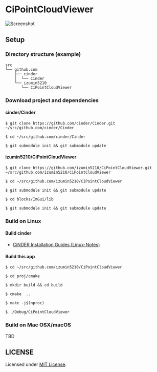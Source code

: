 # CiPointCloudViewer
![Screenshot](art/ss1.png)

## Setup
### Directory structure (example)

```
src
└── github.com
    ├── cinder
    │  └── Cinder
    └── izumin5210
       └── CiPointCloudViewer
```

### Download project and dependencies
#### cinder/Cinder

```
$ git clone https://github.com/cinder/Cinder.git ~/src/github.com/cinder/Cinder

$ cd ~/src/github.com/cinder/Cinder

$ git submodule init && git submodule update
```

#### izumin5210/CiPointCloudViewer

```
$ git clone https://github.com/izumin5210/CiPointCloudViewer.git ~/src/github.com/izumin5210/CiPointCloudViewer

$ cd ~/src/github.com/izumin5210/CiPointCloudViewer

$ git submodule init && git submodule update

$ cd blocks/ImGui/lib

$ git submodule init && git submodule update
```

### Build on Linux
#### Build cinder

- [CiNDER Installation Guides (Linux-Notes)](https://libcinder.org/docs/guides/linux-notes/ubuntu.html)

#### Build this app

```
$ cd ~/src/github.com/izumin5210/CiPointCloudViewer

$ cd proj/cmake

$ mkdir build && cd build

$ cmake  ..

$ make -j$(nproc)

$ ./Debug/CiPointCloudViewer
```

### Build on Mac OSX/macOS
TBD

## LICENSE
Licensed under [MIT License](https://izumin.mit-license.org/2016).
